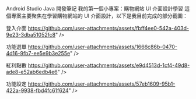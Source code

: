 Android Studio Java 開發筆記
我的第一個小專案：購物網站 UI 介面設計學習
這個專案主要聚焦在學習購物網站的 UI 介面設計，以下是我目前完成的部分截圖：

登入介面
https://github.com/user-attachments/assets/fbff4ee0-542a-403d-9e23-3dba51052fc8" />

功能選單
https://github.com/user-attachments/assets/1666c86b-0470-4d16-9fb7-ee5e9b3e255e" />

紅利點數
https://github.com/user-attachments/assets/e9d4513d-1cf4-49d8-ade8-e52ab6edb4e6" />

功能設定
https://github.com/user-attachments/assets/57eb1609-95b1-422a-9938-fbd4fc61f624" />
